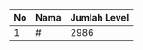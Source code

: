 | No | Nama            | Jumlah Level |
|----|-----------------|--------------|
| 1  | #    |    2986        |
